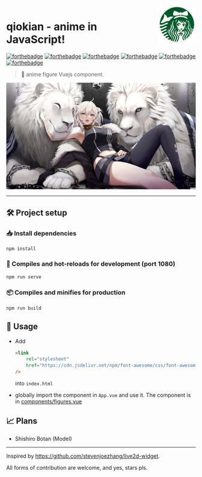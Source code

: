 <!--
 * @Date: 08/02/2021 09.49.03 +0800
 * @Author: KnowsCount
 * @LastEditTime: 11/02/2021 00.33.02 +0800
 * @FilePath: /qiokian/README.md
-->

<img src=".assets/logo.png" align="right" width="100" height="100" />

# qiokian - anime in JavaScript!

[![forthebadge](https://forthebadge.com/images/badges/powered-by-coders-sweat.svg)](https://forthebadge.com)
[![forthebadge](https://forthebadge.com/images/badges/built-with-love.svg)](https://forthebadge.com)
[![forthebadge](https://forthebadge.com/images/badges/uses-badges.svg)](https://forthebadge.com)
[![forthebadge](https://forthebadge.com/images/badges/made-with-vue.svg)](https://forthebadge.com)
[![forthebadge](https://forthebadge.com/images/badges/not-a-bug-a-feature.svg)](https://forthebadge.com)
[![forthebadge](https://forthebadge.com/images/badges/works-on-my-machine.svg)](https://forthebadge.com)

> 🙊 anime figure Vuejs component.

![Shishiro Botan](.assets/shishiro_botan.jpg)

---

## 🛠 Project setup

### 📥 Install dependencies

```
npm install
```

### 🔨 Compiles and hot-reloads for development (port 1080)

```
npm run serve
```

### 📦 Compiles and minifies for production

```
npm run build
```

## 🧱 Usage

-   Add

    ```html
    <link
    	rel="stylesheet"
    	href="https://cdn.jsdelivr.net/npm/font-awesome/css/font-awesome.min.css"
    />
    ```

    into `index.html`

-   globally import the component in `App.vue` and use it. The component is in [components/figures.vue](./src/components/figures.vue)

## 📈 Plans

-   Shishiro Botan (Model)

---

Inspired by https://github.com/stevenjoezhang/live2d-widget.

All forms of contribution are welcome, and yes, stars pls.
